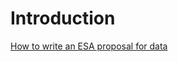# Introduction #

[How to write an ESA proposal for data](https://icode-mda.googlecode.com/svn/wiki/13.1_How_to_ESA_proposal.pdf)